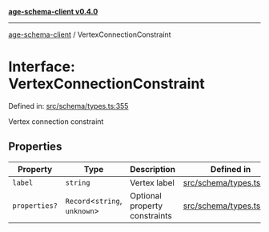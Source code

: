[**age-schema-client v0.4.0**](../index.md)

***

[age-schema-client](../index.md) / VertexConnectionConstraint

# Interface: VertexConnectionConstraint

Defined in: [src/schema/types.ts:355](https://github.com/standardbeagle/ageSchemaClient/blob/main/src/schema/types.ts#L355)

Vertex connection constraint

## Properties

| Property | Type | Description | Defined in |
| ------ | ------ | ------ | ------ |
| <a id="label"></a> `label` | `string` | Vertex label | [src/schema/types.ts:359](https://github.com/standardbeagle/ageSchemaClient/blob/main/src/schema/types.ts#L359) |
| <a id="properties"></a> `properties?` | `Record`\<`string`, `unknown`\> | Optional property constraints | [src/schema/types.ts:364](https://github.com/standardbeagle/ageSchemaClient/blob/main/src/schema/types.ts#L364) |
